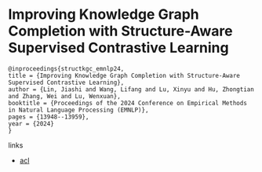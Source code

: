 # Improving Knowledge Graph Completion with Structure-Aware Supervised Contrastive Learning

```
@inproceedings{structkgc_emnlp24,
title = {Improving Knowledge Graph Completion with Structure-Aware Supervised Contrastive Learning},
author = {Lin, Jiashi and Wang, Lifang and Lu, Xinyu and Hu, Zhongtian and Zhang, Wei and Lu, Wenxuan},
booktitle = {Proceedings of the 2024 Conference on Empirical Methods in Natural Language Processing (EMNLP)},
pages = {13948--13959},
year = {2024}
}
```

links
- [acl](https://aclanthology.org/2024.emnlp-main.772)
